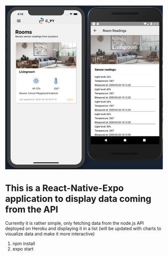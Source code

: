 ![iOS and Androind application](application.png)

# This is a React-Native-Expo application to display data coming from the API

Currently it is rather simple, only fetching data from the node.js API deployed on Heroku and displaying it in a list
(will be updated with charts to visualize data and make it more interactive)

1. npm install
2. expo start

